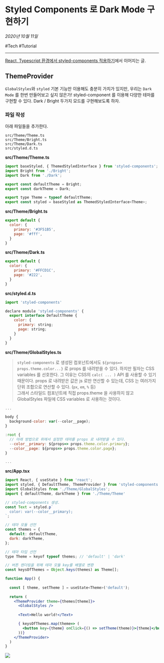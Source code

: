 # Styled Components 로 Dark Mode 구현하기

_2020년 10월 11일_

#Tech #Tutorial 

---

[React, Typescript 환경에서 styled-components 적용하기](React,%20Typescript%20환경에서%20styled-components%20적용하기.md)에서 이어지는 글.

## ThemeProvider

`GlobalStyles`와 `styled` 기본 기능만 이용해도 충분히 가치가 있지만, 우리는 `Dark Mode` 를 한번 만들어보고 싶지 않은가! styled-component 를 이용해 다양한 테마를 구현할 수 있다. Dark / Bright 두가지 모드를 구현해보도록 하자.

### 파일 작성

아래 파일들을 추가한다.

```null
src/Theme/Theme.ts
src/Theme/Bright.ts
src/Theme/Dark.ts
src/styled.d.ts
```

**src/Theme/Theme.ts**

```jsx
import baseStyled, { ThemedStyledInterface } from 'styled-components';
import Bright from './Bright';
import Dark from './Dark';

export const defaultTheme = Bright;
export const darkTheme = Dark;

export type Theme = typeof defaultTheme;
export const styled = baseStyled as ThemedStyledInterface<Theme>;
```

**src/Theme/Bright.ts**

```jsx
export default {
  color: {
    primary: '#3F51B5',
    page: '#fff',
  }
}
```

**src/Theme/Dark.ts**

```jsx
export default {
  color: {
    primary: '#FFCD1C',
    page: '#222',
  }
}
```

**src/styled.d.ts**

```jsx
import 'styled-components'

declare module 'styled-components' {
  export interface DefaultTheme {
    color: {
      primary: string;
      page: string;
    }
  }
}
```

**src/Theme/GlobalStyles.ts**

> `styled-components` 로 생성된 컴포넌트에서도 `${props=> props.theme.color...}` 로 props 를 내려받을 수 있다. 하지만 필자는 CSS variables 를 선호한다. 그 이유는 CSS의 `calc( ... )` API 를 사용할 수 있기 때문이다. props 로 내려받은 값은 js 로만 연산할 수 있는데, CSS 는 여러가지 단위 조합으로 연산할 수 있다. (`px`, `em`, `%` 등)  
> 그래서 스타일드 컴포넌트에 직접 props.theme 을 사용하지 않고 GlobalStyles 파일에 CSS variables 로 사용하는 것이다.

```jsx
...

body {
  background-color: var(--color__page);
}

:root {
  // 아래 방법으로 위에서 설정한 테마를 props 로 내려받을 수 있다.
  --color__primary: ${props=> props.theme.color.primary};
  --color__page: ${props=> props.theme.color.page};
}

...
```

**src/App.tsx**

```jsx
import React, { useState } from 'react';
import styled, { DefaultTheme, ThemeProvider } from 'styled-components';
import GlobalStyles from './Theme/GlobalStyles';
import { defaultTheme, darkTheme } from './Theme/Theme'

// styled-components 생성. 
const Text = styled.p`
  color: var(--color__primary);
`;

// 테마 모듈 선언
const themes = {
  default: defaultTheme,
  dark: darkTheme,
};

// 테마 타입 선언 
type Theme = keyof typeof themes; // 'default' | 'dark'

// 버튼 렌더링을 위해 테마 모듈 key를 배열로 변환
const keysOfThemes = Object.keys(themes) as Theme[];

function App() {
  
  const [ theme, setTheme ] = useState<Theme>('default');
  
  return (
    <ThemeProvider theme={themes[theme]}>
      <GlobalStyles />
      
      <Text>Hello world!</Text>

      { keysOfThemes.map(theme=> (
        <button key={theme} onClick={() => setTheme(theme)}>{theme}</button>
      ))}
    </ThemeProvider>
  )
}
```

![](https://velog.velcdn.com/images%2Fjohnyworld%2Fpost%2F3aa603d9-1d0d-4d6a-989d-634bfd495ce9%2FScreen%20Recording%202020-10-09%20at%2020.04.42.gif)